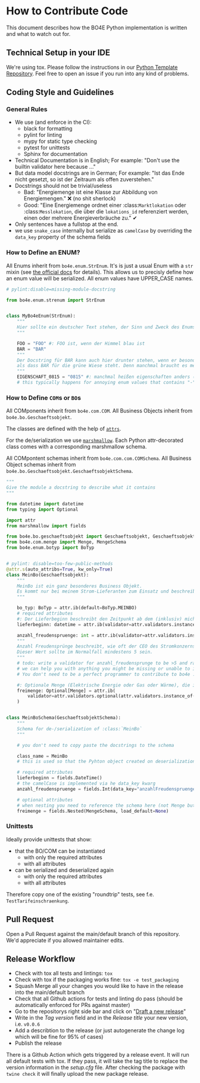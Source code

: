 # How to Contribute Code

This document describes how the BO4E Python implementation is written and what to watch out for.

## Technical Setup in your IDE

We're using tox.
Please follow the instructions in our [Python Template Repository](https://github.com/Hochfrequenz/python_template_repository#how-to-use-this-repository-on-your-machine).
Feel free to open an issue if you run into any kind of problems.

## Coding Style and Guidelines

### General Rules

- We use (and enforce in the CI):
  - black for formatting
  - pylint for linting
  - mypy for static type checking
  - pytest for unittests
  - Sphinx for documentation
- Technical Documentation is in English; For example: "Don't use the builtin validator here because ..."
- But data model docstrings are in German; For example: "Ist das Ende nicht gesetzt, so ist der Zeitraum als offen zuverstehen."
- Docstrings should not be trivial/useless
  - Bad: "Energiemenge ist eine Klasse zur Abbildung von Energiemengen." ❌ (no shit sherlock)
  - Good: "Eine Energiemenge ordnet einer :class:`Marktlokation` oder :class:`Messlokation`, die über die `lokations_id` referenziert werden, einen oder mehrere Energieverbräuche zu." ✔
- Only sentences have a fullstop at the end.
- we use `snake_case` internally but serialize as `camelCase` by overriding the `data_key` property of the schema fields

### How to Define an ENUM?

All Enums inherit from `bo4e.enum.StrEnum`.
It's is just a usual Enum with a `str` mixin (see [the official docs](https://docs.python.org/3/library/enum.html?highlight=strenum#others) for details).
This allows us to precisly define how an enum value will be serialized.
All enum values have UPPER_CASE names.

```python
# pylint:disable=missing-module-docstring

from bo4e.enum.strenum import StrEnum


class MyBo4eEnum(StrEnum):
    """
    Hier sollte ein deutscher Text stehen, der Sinn und Zweck des Enums beschreibt.
    """

    FOO = "FOO" #: FOO ist, wenn der Himmel blau ist
    BAR = "BAR"
    """
    Der Docstring für BAR kann auch hier drunter stehen, wenn er besonders lang ist und mehr sagen will,
    als dass BAR für die grüne Wiese steht. Denn manchmal braucht es mehr als hundert Zeichen.
    """
    EIGENSCHAFT_0815 = "0815" #: manchmal heißen eigenschaften anders (EIGENSCHAFT_0815) als sie serialisiert werden ("0815")
    # this typically happens for annoying enum values that contains "-" or start with digits
```

### How to Define `COM`s or `BO`s

All COMponents inherit from `bo4e.com.COM`.
All Business Objects inherit from `bo4e.bo.Geschaeftsobjekt`.

The classes are defined with the help of [`attrs`](https://www.attrs.org/).

For the de/serialization we use [`marshmallow`](https://marshmallow.readthedocs.io/).
Each Python attr-decorated class comes with a corresponding marshmallow schema.

All COMpontent schemas inherit from `bo4e.com.com.COMSchema`.
All Business Object schemas inherit from `bo4e.bo.Geschaeftsobjekt.GeschaeftsobjektSchema`.

```python
"""
Give the module a docstring to describe what it contains
"""

from datetime import datetime
from typing import Optional

import attr
from marshmallow import fields

from bo4e.bo.geschaeftsobjekt import Geschaeftsobjekt, GeschaeftsobjektSchema
from bo4e.com.menge import Menge, MengeSchema
from bo4e.enum.botyp import BoTyp


# pylint: disable=too-few-public-methods
@attr.s(auto_attribs=True, kw_only=True)
class MeinBo(Geschaeftsobjekt):
    """
    MeinBo ist ein ganz besonderes Business Objekt.
    Es kommt nur bei meinem Strom-Lieferanten zum Einsatz und beschreibt dort all die tollen Eingeschaften, die mein Stromverhalten hat.
    """

    bo_typ: BoTyp = attr.ib(default=BoTyp.MEINBO)
    # required attributes
    #: Der Lieferbeginn beschreibt den Zeitpunkt ab dem (inklusiv) mich ein Versorger seinen Kunden nennen darf
    lieferbeginn: datetime = attr.ib(validator=attr.validators.instance_of(datetime))

    anzahl_freudenspruenge: int = attr.ib(validator=attr.validators.instance_of(int))
    """
    Anzahl Freudensprünge beschreibt, wie oft der CEO des Stromkonzerns in die Luft gesprungen ist, als ich den Vertrag unterschrieben habe.
    Dieser Wert sollte im Normalfall mindestens 5 sein.
    """
    # todo: write a validator for anzahl_freudensprunge to be >5 and raise a ValidationError otherwise
    # we can help you with anything you might be missing or unable to implement.
    # You don't need to be a perfect programmer to contribute to bo4e :)

    #: Optionale Menge (Elektrische Energie oder Gas oder Wärme), die ich zum Lieferbeginn umsonst erhalte
    freimenge: Optional[Menge] = attr.ib(
        validator=attr.validators.optional(attr.validators.instance_of(Menge)), default=None
    )


class MeinBoSchema(GeschaeftsobjektSchema):
    """
    Schema for de-/serialization of :class:`MeinBo`
    """

    # you don't need to copy paste the docstrings to the schema

    class_name = MeinBo
    # this is used so that the Pyhton object created on deserialization/loading has the correct type

    # required attributes
    lieferbeginn = fields.DateTime()
    # the camelCase is implemented via he data_key kwarg
    anzahl_freudenspruenge = fields.Int(data_key="anzahlFreudenspruenge")

    # optional attributes
    # when nesting you need to reference the schema here (not Menge but MengeSchema!)
    freimenge = fields.Nested(MengeSchema, load_default=None)

```

### Unittests

Ideally provide unittests that show:

- that the BO/COM can be instantiated
  - with only the required attributes
  - with all attributes
- can be serialized and deserialized again
  - with only the required attributes
  - with all attributes

Therefore copy one of the existing "roundtrip" tests, see f.e. `TestTarifeinschraenkung`.

## Pull Request

Open a Pull Request against the main/default branch of this repository.
We'd appreciate if you allowed maintainer edits.

## Release Workflow

- Check with tox all tests and lintings: `tox`
- Check with tox if the packaging works fine: `tox -e test_packaging`
- Squash Merge all your changes you would like to have in the release into the main/default branch
- Check that all Github actions for tests and linting do pass (should be automatically enforced for PRs against master)
- Go to the repositorys right side bar and click on "[Draft a new release](https://github.com/Hochfrequenz/BO4E-python/releases/new)"
- Write in the _Tag version_ field and in the _Release title_ your new version, i.e. `v0.0.6`
- Add a describtion to the release (or just autogenerate the change log which will be fine for 95% of cases)
- Publish the release

There is a Github Action which gets triggered by a release event.
It will run all default tests with tox. If they pass, it will take the tag title to replace the version information in the _setup.cfg_ file.
After checking the package with `twine check` it will finally upload the new package release.
